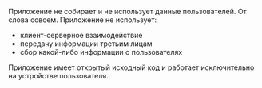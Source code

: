 Приложение не собирает и не использует данные пользователей. От слова совсем. Приложение не использует: 
- клиент-серверное взаимодействие
- передачу информации третьим лицам
- сбор какой-либо информации о пользователях

Приложение имеет открытый исходный код и работает исключительно на устройстве пользователя.

